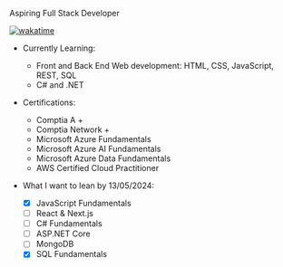 Aspiring Full Stack Developer

[![wakatime](https://wakatime.com/badge/user/c5e02bf1-d238-430c-b9c3-b6d83d2c3032.svg)](https://wakatime.com/@c5e02bf1-d238-430c-b9c3-b6d83d2c3032)

* Currently Learning: 
  	- Front and Back End Web development: HTML, CSS, JavaScript, REST, SQL
  	- C# and .NET
    
* Certifications:
  	- Comptia A +  
  	- Comptia Network +
  	- Microsoft Azure Fundamentals 
  	- Microsoft Azure AI Fundamentals 
  	- Microsoft Azure Data Fundamentals
  	- AWS Certified Cloud Practitioner

* What I want to lean by 13/05/2024:
    - [x] JavaScript Fundamentals
    - [ ] React & Next.js
    - [ ] C# Fundamentals
    - [ ] ASP.NET Core
    - [ ] MongoDB
    - [x] SQL Fundamentals
